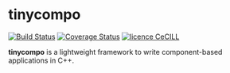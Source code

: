 # tinycompo

[![Build Status](https://travis-ci.org/vlanore/tinycompo.svg?branch=master)](https://travis-ci.org/vlanore/tinycompo) [![Coverage Status](https://coveralls.io/repos/github/vlanore/tinycompo/badge.svg?branch=master)](https://coveralls.io/github/vlanore/tinycompo?branch=master) [![licence CeCILL](https://img.shields.io/badge/license-CeCILL--B-blue.svg)](http://www.cecill.info/licences.en.html)

__tinycompo__ is a lightweight framework to write component-based applications in C++.
